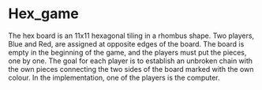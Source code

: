 # Hex_game

The hex board is an 11x11 hexagonal tiling in a rhombus shape. Two players, Blue and Red, are assigned at opposite edges of the board. 
The board is empty in the beginning of the game, and the players must put the pieces, one by one. 
The goal for each player is to establish an unbroken chain with the own pieces connecting the two sides of the board marked with the own colour. In the implementation, one of the players is the computer.
